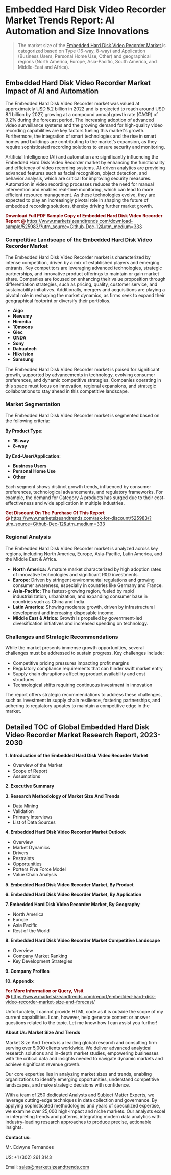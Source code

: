 <H1> Embedded Hard Disk Video Recorder Market Trends Report: AI Automation and Size Innovations</H1><blockquote><p>The market size of the <a href="https://www.marketsizeandtrends.com/download-sample/525983/?utm_source=Github-Dec-12&amp;utm_medium=333" target="_blank">Embedded Hard Disk Video Recorder Market </a>is categorized based on Type (16-way, 8-way) and Application (Business Users, Personal Home Use, Other) and geographical regions (North America, Europe, Asia-Pacific, South America, and Middle-East and Africa).</p></blockquote><p><h2>Embedded Hard Disk Video Recorder Market Impact of AI and Automation</h2><p>The Embedded Hard Disk Video Recorder market was valued at approximately USD 5.2 billion in 2022 and is projected to reach around USD 8.1 billion by 2027, growing at a compound annual growth rate (CAGR) of 9.2% during the forecast period. The increasing adoption of advanced video surveillance systems and the growing demand for high-quality video recording capabilities are key factors fueling this market's growth. Furthermore, the integration of smart technologies and the rise in smart homes and buildings are contributing to the market’s expansion, as they require sophisticated recording solutions to ensure security and monitoring.</p><p>Artificial Intelligence (AI) and automation are significantly influencing the Embedded Hard Disk Video Recorder market by enhancing the functionality and efficiency of video recording systems. AI-driven analytics are providing advanced features such as facial recognition, object detection, and behavior analysis, which are critical for improving security measures. Automation in video recording processes reduces the need for manual intervention and enables real-time monitoring, which can lead to more efficient resource management. As these technologies evolve, they are expected to play an increasingly pivotal role in shaping the future of embedded recording solutions, thereby driving further market growth.</p></p><p><strong><span style="color: #800000;">Download Full PDF Sample Copy of Embedded Hard Disk Video Recorder Report @</span>&nbsp;</strong><a href="https://www.marketsizeandtrends.com/download-sample/525983/?utm_source=Github-Dec-12&amp;utm_medium=333">https://www.marketsizeandtrends.com/download-sample/525983/?utm_source=Github-Dec-12&amp;utm_medium=333</a></p><h3>Competitive Landscape of the Embedded Hard Disk Video Recorder Market</h3><p>The Embedded Hard Disk Video Recorder market is characterized by intense competition, driven by a mix of established players and emerging entrants. Key competitors are leveraging advanced technologies, strategic partnerships, and innovative product offerings to maintain or gain market share. Companies are focused on enhancing their value proposition through differentiation strategies, such as pricing, quality, customer service, and sustainability initiatives. Additionally, mergers and acquisitions are playing a pivotal role in reshaping the market dynamics, as firms seek to expand their geographical footprint or diversify their portfolios.</p><p><strong><p><ul><li>Aigo </li><li> Newsmy </li><li> Himedia </li><li> 10moons </li><li> Giec </li><li> ONDA </li><li> Sony </li><li> Dahuatech </li><li> Hikvision </li><li> Samsung</p></li></ul></p></strong></p><p>The Embedded Hard Disk Video Recorder market is poised for significant growth, supported by advancements in technology, evolving consumer preferences, and dynamic competitive strategies. Companies operating in this space must focus on innovation, regional expansions, and strategic collaborations to stay ahead in this competitive landscape.</p><h3>Market Segmentation</h3><p>The Embedded Hard Disk Video Recorder market is segmented based on the following criteria:</p><p><strong>By Product Type:</strong></p><p><strong><p><ul><li>16-way </li><li> 8-way</p></li></ul></p></strong></p><p><strong>By End-User/Application:</strong></p><p><strong><p><ul><li>Business Users </li><li> Personal Home Use </li><li> Other</p></li></ul></p></strong></p><p>Each segment shows distinct growth trends, influenced by consumer preferences, technological advancements, and regulatory frameworks. For example, the demand for Category A products has surged due to their cost-effectiveness and wide application in multiple industries.</p><p><strong><span style="color: #800000;">Get Discount On The Purchase Of This Report @&nbsp;</span></strong><a href="https://www.marketsizeandtrends.com/ask-for-discount/525983/?utm_source=Github-Dec-12&amp;utm_medium=333">https://www.marketsizeandtrends.com/ask-for-discount/525983/?utm_source=Github-Dec-12&amp;utm_medium=333</a></p><h3>Regional Analysis</h3><p>The Embedded Hard Disk Video Recorder market is analyzed across key regions, including North America, Europe, Asia-Pacific, Latin America, and the Middle East &amp; Africa.</p><ul><li><strong>North America:</strong> A mature market characterized by high adoption rates of innovative technologies and significant R&amp;D investments.</li><li><strong>Europe:</strong> Driven by stringent environmental regulations and growing consumer awareness, especially in countries like Germany and France.</li><li><strong>Asia-Pacific:</strong> The fastest-growing region, fueled by rapid industrialization, urbanization, and expanding consumer base in countries such as China and India.</li><li><strong>Latin America:</strong> Showing moderate growth, driven by infrastructural development and increasing disposable income.</li><li><strong>Middle East &amp; Africa:</strong> Growth is propelled by government-led diversification initiatives and increased spending on technology.</li></ul><h3>Challenges and Strategic Recommendations</h3><p>While the market presents immense growth opportunities, several challenges must be addressed to sustain progress. Key challenges include:</p><ul><li>Competitive pricing pressures impacting profit margins</li><li>Regulatory compliance requirements that can hinder swift market entry</li><li>Supply chain disruptions affecting product availability and cost structures</li><li>Technological shifts requiring continuous investment in innovation</li></ul><p>The report offers strategic recommendations to address these challenges, such as investment in supply chain resilience, fostering partnerships, and adhering to regulatory updates to maintain a competitive edge in the market.</p><h2>Detailed TOC of Global Embedded Hard Disk Video Recorder Market Research Report, 2023-2030</h2><p><strong>1. Introduction of the Embedded Hard Disk Video Recorder Market</strong></p><ul><li>Overview of the Market</li><li>Scope of Report</li><li>Assumptions&nbsp;</li></ul><p><strong>2. Executive Summary</strong></p><p><strong>3. Research Methodology of <strong>Market Size And Trends</strong></strong></p><ul><li>Data Mining</li><li>Validation</li><li>Primary Interviews</li><li>List of Data Sources&nbsp;</li></ul><p><strong>4. Embedded Hard Disk Video Recorder Market Outlook</strong></p><ul><li>Overview</li><li>Market Dynamics</li><li>Drivers</li><li>Restraints</li><li>Opportunities</li><li>Porters Five Force Model</li><li>Value Chain Analysis&nbsp;</li></ul><p><strong>5. Embedded Hard Disk Video Recorder Market, By Product</strong></p><p><strong>6. Embedded Hard Disk Video Recorder Market, By Application</strong></p><p><strong>7. Embedded Hard Disk Video Recorder Market, By Geography</strong></p><ul><li>North America</li><li>Europe</li><li>Asia Pacific</li><li>Rest of the World&nbsp;</li></ul><p><strong>8. Embedded Hard Disk Video Recorder Market Competitive Landscape</strong></p><ul><li>Overview</li><li>Company Market Ranking</li><li>Key Development Strategies&nbsp;</li></ul><p><strong>9. Company Profiles</strong></p><p><strong>10. Appendix</strong></p><p><strong><span style="color: #800000;">For More Information or Query, Visit @&nbsp;</span></strong><a href="https://www.marketsizeandtrends.com/report/embedded-hard-disk-video-recorder-market-size-and-forecast/">https://www.marketsizeandtrends.com/report/embedded-hard-disk-video-recorder-market-size-and-forecast/</a></p><p>Unfortunately, I cannot provide HTML code as it is outside the scope of my current capabilities. I can, however, help generate content or answer questions related to the topic. Let me know how I can assist you further!</p><p><strong>About Us:&nbsp;Market Size And Trends</strong></p><p>Market Size And Trends&nbsp;is a leading global research and consulting firm serving over 5,000 clients worldwide. We deliver advanced analytical research solutions and in-depth market studies, empowering businesses with the critical data and insights needed to navigate dynamic markets and achieve significant revenue growth.</p><p>Our core expertise lies in analyzing market sizes and trends, enabling organizations to identify emerging opportunities, understand competitive landscapes, and make strategic decisions with confidence.</p><p>With a team of 250 dedicated Analysts and Subject Matter Experts, we leverage cutting-edge techniques in data collection and governance. By applying sophisticated methodologies and years of specialized expertise, we examine over 25,000 high-impact and niche markets. Our analysts excel in interpreting trends and patterns, integrating modern data analytics with industry-leading research approaches to produce precise, actionable insights.</p><p><strong>Contact us:</strong></p><p>Mr. Edwyne Fernandes</p><p>US: +1 (302) 261 3143</p><p>Email: <a href="mailto:sales@marketsizeandtrends.com">sales@marketsizeandtrends.com</a>&nbsp;</p>
